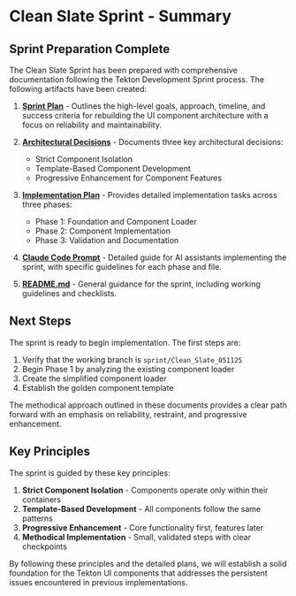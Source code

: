 # Clean Slate Sprint - Summary

## Sprint Preparation Complete

The Clean Slate Sprint has been prepared with comprehensive documentation following the Tekton Development Sprint process. The following artifacts have been created:

1. **[Sprint Plan](SprintPlan.md)** - Outlines the high-level goals, approach, timeline, and success criteria for rebuilding the UI component architecture with a focus on reliability and maintainability.

2. **[Architectural Decisions](ArchitecturalDecisions.md)** - Documents three key architectural decisions:
   - Strict Component Isolation
   - Template-Based Component Development
   - Progressive Enhancement for Component Features

3. **[Implementation Plan](ImplementationPlan.md)** - Provides detailed implementation tasks across three phases:
   - Phase 1: Foundation and Component Loader
   - Phase 2: Component Implementation
   - Phase 3: Validation and Documentation

4. **[Claude Code Prompt](ClaudeCodePrompt.md)** - Detailed guide for AI assistants implementing the sprint, with specific guidelines for each phase and file.

5. **[README.md](README.md)** - General guidance for the sprint, including working guidelines and checklists.

## Next Steps

The sprint is ready to begin implementation. The first steps are:

1. Verify that the working branch is `sprint/Clean_Slate_051125`
2. Begin Phase 1 by analyzing the existing component loader
3. Create the simplified component loader
4. Establish the golden component template

The methodical approach outlined in these documents provides a clear path forward with an emphasis on reliability, restraint, and progressive enhancement.

## Key Principles

The sprint is guided by these key principles:

1. **Strict Component Isolation** - Components operate only within their containers
2. **Template-Based Development** - All components follow the same patterns
3. **Progressive Enhancement** - Core functionality first, features later
4. **Methodical Implementation** - Small, validated steps with clear checkpoints

By following these principles and the detailed plans, we will establish a solid foundation for the Tekton UI components that addresses the persistent issues encountered in previous implementations.
